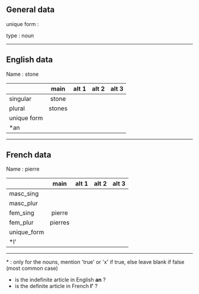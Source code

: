 ## General data

unique form :

type : noun

---

## English data

Name : stone

|             |  main  | alt 1 | alt 2 | alt 3 |
| :---------- | :----: | :---: | :---: | ----- |
| singular    | stone  |       |       |       |
| plural      | stones |       |       |       |
| unique form |        |       |       |       |
| \*an        |        |       |       |       |

---

## French data

Name : pierre

|             |  main   | alt 1 | alt 2 | alt 3 |
| :---------- | :-----: | :---: | :---: | :---: |
| masc_sing   |         |       |       |       |
| masc_plur   |         |       |       |       |
| fem_sing    | pierre  |       |       |       |
| fem_plur    | pierres |       |       |       |
| unique_form |         |       |       |       |
| \*l'        |         |       |       |       |

---

\* : only for the nouns, mention 'true' or 'x' if true, else leave blank if false (most common case)

- is the indefinite article in English **an** ?
- is the definite article in French **l'** ?
